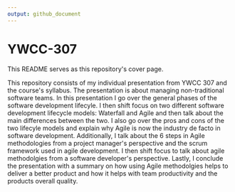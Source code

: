 ```yaml
---
output: github_document
---
```

# YWCC-307
This README serves as this repository's cover page.

This repository consists of my individual presentation from YWCC 307 and the course's syllabus.
The presentation is about managing non-traditional software teams.
In this presentation I go over the general phases of the software development lifecyle. 
I then shift focus on two different software development lifecycle models: Waterfall and Agile and then talk about the main differences between the two.
I also go over the pros and cons of the two lifecyle models and explain why Agile is now the industry de facto in software development.
Additionally, I talk about the 6 steps in Agile methodologies from a project manager's perspective and the scrum framework used in agile development.
I then shift focus to talk about agile methodolgies from a software developer's perspective. 
Lastly, I conclude the presentation with a summary on how using Agile methodolgies helps to deliver a better product and how it helps with team productivity
and the products overall quality.
